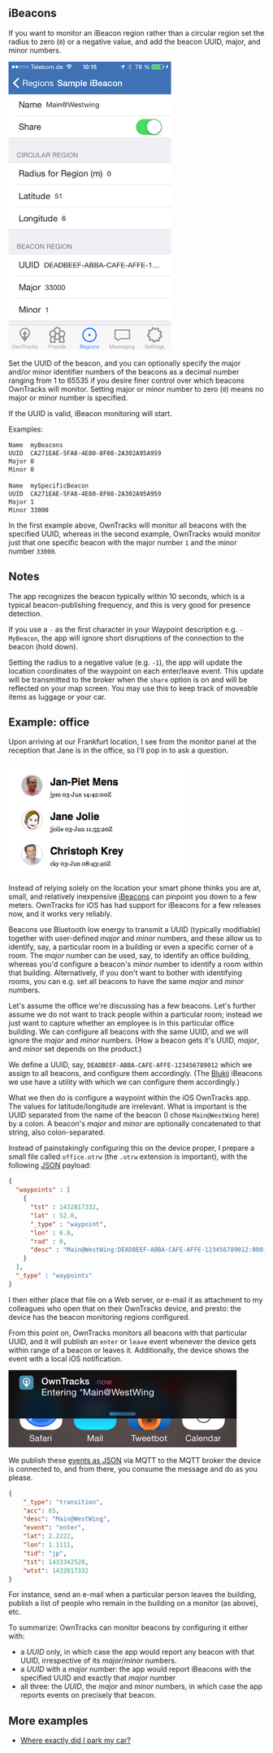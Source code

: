 ## iBeacons

If you want to monitor an iBeacon region rather than a circular region set the
radius to zero (`0`) or a negative value, and add the beacon UUID, major, and minor numbers.

![Beacon configuration](images/b-waypoint-config-ibeacon.jpg)

Set the UUID of the beacon, and you can optionally specify the major and/or
minor identifier numbers of the beacons as a decimal number ranging from 1 to 65535 if you desire finer control over which beacons OwnTracks will monitor.
Setting major or minor number to zero (`0`) means no major or minor number is specified.

If the UUID is valid, iBeacon monitoring will start.

Examples:

```
Name  myBeacons
UUID  CA271EAE-5FA8-4E80-8F08-2A302A95A959
Major 0
Minor 0

Name  mySpecificBeacon
UUID  CA271EAE-5FA8-4E80-8F08-2A302A95A959
Major 1
Minor 33000
```

In the first example above, OwnTracks will monitor all beacons with the specified UUID, whereas
in the second example, OwnTracks would monitor just that one specific beacon with the major number `1` and the minor number `33000`.

## Notes

The app recognizes the beacon typically within 10 seconds, which is a typical beacon-publishing frequency, and this is very good for presence detection.

If you use a `-` as the first character in your Waypoint description e.g. `-MyBeacon`, the app will ignore short disruptions of the connection to the beacon (hold down).

Setting the radius to a negative value (e.g. `-1`), the app will update the location coordinates of the waypoint on each enter/leave event. This update will be transmitted to the broker when the `share` option is on and will be reflected on your map screen. You may use this to keep track of moveable items as luggage or your car.


## Example: office

Upon arriving at our Frankfurt location, I see from the monitor panel at the reception that Jane is in the office, so I'll pop in to ask a question.


![office panel](images/ot-beacons-office-panel.png)

Instead of relying solely on the location your smart phone thinks you are at, small, and relatively inexpensive [iBeacons](http://en.m.wikipedia.org/wiki/IBeacon) can pinpoint you down to a few meters. OwnTracks for iOS has had support for iBeacons for a few releases now, and it works very reliably.

Beacons use Bluetooth low energy to transmit a UUID (typically modifiable) together with user-defined _major_ and _minor_ numbers, and these allow us to identify, say, a particular room in a building or even a specific corner of a room. The _major_ number can be used, say, to identify an office building, whereas you'd configure a beacon's _minor_ number to identify a room within that building. Alternatively, if you don't want to bother with identifying rooms, you can e.g. set all beacons to have the same _major_ and _minor_ numbers.

Let's assume the office we're discussing has a few beacons. Let's further assume we do not want to track people within a particular room; instead we just want to capture whether an employee is in this particular office building. We can configure all beacons with the same UUID, and we will ignore the _major_ and _minor_ numbers. (How a beacon gets it's UUID, _major_, and _minor_ set depends on the product.)

We define a UUID, say, `DEADBEEF-ABBA-CAFE-AFFE-123456789012` which we assign to all beacons, and configure them accordingly. (The [Blukii] iBeacons we use have a utility with which we can configure them accordingly.)

What we then do is configure a waypoint within the iOS OwnTracks app. The values for latitude/longitude are irrelevant. What is important is the UUID separated from the name of the beacon (I chose `Main@WestWing` here) by a colon. A beacon's _major_ and _minor_ are optionally concatenated to that string, also colon-separated.

Instead of painstakingly configuring this on the device proper, I prepare a small file called `office.otrw` (the `.otrw` extension is important), with the following [JSON](../tech/json.md) payload:

```json
{
  "waypoints" : [
    {
      "tst" : 1432817332,
      "lat" : 52.0,
      "_type" : "waypoint",
      "lon" : 6.0,
      "rad" : 0,
      "desc" : "Main@WestWing:DEADBEEF-ABBA-CAFE-AFFE-123456789012:0001"
    }
  ],
  "_type" : "waypoints"
}
```


I then either place that file on a Web server, or e-mail it as attachment to my colleagues who open that on their OwnTracks device, and presto: the device has the beacon monitoring regions configured.

From this point on, OwnTracks monitors all beacons with that particular UUID, and it will publish an `enter` or `leave` event whenever the device gets within range of a beacon or leaves it. Additionally, the device shows the event with a local iOS notification.

![iBeacon notification on iPhone](images/ot-beacon-enter-notif.png)

We publish these [events as JSON](../tech/json.md) via MQTT to the MQTT broker the device is connected to, and from there, you consume the message and do as you please.

```json
{
    "_type": "transition",
    "acc": 65,
    "desc": "Main@WestWing",
    "event": "enter",
    "lat": 2.2222,
    "lon": 1.1111,
    "tid": "jp",
    "tst": 1433342520,
    "wtst": 1432817332
}
```

For instance, send an e-mail when a particular person leaves the building, publish a list of people who remain in the building on a monitor (as above), etc.

To summarize: OwnTracks can monitor beacons by configuring it either with:

* a _UUID_ only, in which case the app would report any beacon with that UUID, irrespective of its _major_/_minor_ numbers.
* a _UUID_ with a _major_ number: the app would report iBeacons with the specified UUID and exactly that _major_ number
* all three: the _UUID_, the _major_ and _minor_ numbers, in which case the app reports events on precisely that beacon.

## More examples

* [Where exactly did I park my car?](http://jpmens.net/2016/01/02/where-exactly-did-i-park-my-car/)

  [blukii]: http://www.blukii.com/beacons_en.html
